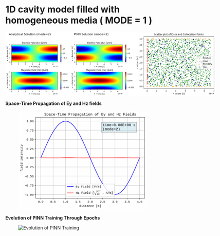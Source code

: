 # 1D cavity model filled with homogeneous media ( MODE = 1 )

<div style="display: flex; justify-content: space-around;">
  <img src="Analytical_Solution_Mode_2.png" height="200" alt="Analytical Solution">
  <img src="PINN_Solution_Mode_2.png" height="200" alt="PINN Solution">
  <img src="Scatter_Plot_Mode_2.png" height="200" alt="Scatter Plot of Collocation Points">
</div>

**Space-Time Propagation of Ey and Hz fields**
<figure>
  <img src="space_time_propagation_eh.gif" width="400" alt="Space-Time Propagation">
</figure>

**Evolution of PINN Training Through Epochs**
<figure>
  <img src="1d_maxwell_pinn_animation_stacked.gif" width="800" alt="Evolution of PINN Training">
</figure>

